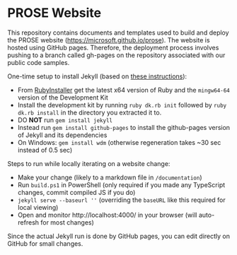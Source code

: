 # PROSE Website

This repository contains documents and templates used to build and deploy the PROSE website (https://microsoft.github.io/prose). The website is hosted using GitHub pages. Therefore, the deployment process involves pushing to a branch called gh-pages on the repository associated with our public code samples.

One-time setup to install Jekyll (based on [these instructions](https://ntotten.com/2012/03/02/github-pages-with-jekyll-local-development-on-windows/)):

  * From [RubyInstaller](http://rubyinstaller.org/downloads/) get the latest x64 version of Ruby and the `mingw64-64` version of the Development Kit
  * Install the development kit by running `ruby dk.rb init` followed by `ruby dk.rb install` in the directory you extracted it to.
  * DO **NOT** run `gem install jekyll`
  * Instead run `gem install github-pages` to install the github-pages version of Jekyll and its dependencies
  * On Windows: `gem install wdm` (otherwise regeneration takes ~30 sec instead of 0.5 sec)

Steps to run while locally iterating on a website change:

 * Make your change (likely to a markdown file in `/documentation`)
 * Run `build.ps1` in PowerShell (only required if you made any TypeScript changes, commit compiled JS if you do)
 * `jekyll serve --baseurl ''` (overriding the `baseURL` like this required for local viewing)
 * Open and monitor http://localhost:4000/ in your browser (will auto-refresh for most changes)

Since the actual Jekyll run is done by GitHub pages, you can edit directly on GitHub for small changes.
